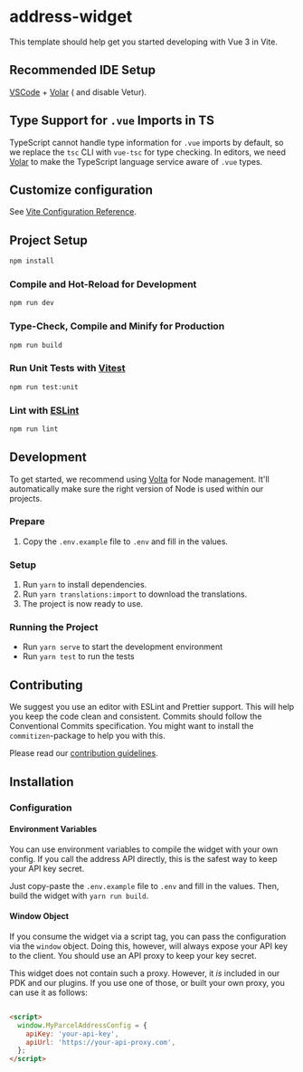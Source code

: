 # address-widget

This template should help get you started developing with Vue 3 in Vite.

## Recommended IDE Setup

[VSCode](https://code.visualstudio.com/) + [Volar](https://marketplace.visualstudio.com/items?itemName=Vue.volar) (
and disable Vetur).

## Type Support for `.vue` Imports in TS

TypeScript cannot handle type information for `.vue` imports by default, so we
replace the `tsc` CLI with `vue-tsc` for type checking. In editors, we
need [Volar](https://marketplace.visualstudio.com/items?itemName=Vue.volar) to
make the TypeScript language service aware of `.vue` types.

## Customize configuration

See [Vite Configuration Reference](https://vite.dev/config/).

## Project Setup

```sh
npm install
```

### Compile and Hot-Reload for Development

```sh
npm run dev
```

### Type-Check, Compile and Minify for Production

```sh
npm run build
```

### Run Unit Tests with [Vitest](https://vitest.dev/)

```sh
npm run test:unit
```

### Lint with [ESLint](https://eslint.org/)

```sh
npm run lint
```

## Development

To get started, we recommend using [Volta](https://volta.sh) for Node
management.
It'll automatically make sure the right version of Node is used within our
projects.

### Prepare

1. Copy the `.env.example` file to `.env` and fill in the values.

### Setup

1. Run `yarn` to install dependencies.
2. Run `yarn translations:import` to download the translations.
3. The project is now ready to use.

### Running the Project

* Run `yarn serve` to start the development environment
* Run `yarn test` to run the tests

## Contributing

We suggest you use an editor with ESLint and Prettier support. This will help
you keep the code clean and consistent. Commits should follow the Conventional
Commits specification. You might want to install the `commitizen`-package to
help you with this.

Please read our [contribution guidelines](CONTRIBUTING.md).

## Installation

### Configuration

#### Environment Variables

You can use environment variables to compile the widget with your own config.
If you call the address API directly, this is the safest way to keep your API
key secret.

Just copy-paste the `.env.example` file to `.env` and fill in the values. Then,
build the widget with `yarn run build`.

#### Window Object

If you consume the widget via a script tag, you can pass the configuration via
the `window` object.
Doing this, however, will always expose your API key to the client. You should
use an API proxy to keep your key secret.

This widget does not contain such a proxy. However, it *is* included in our PDK
and our plugins. If you use one of those, or built your own proxy, you can use
it as follows:

```html

<script>
  window.MyParcelAddressConfig = {
    apiKey: 'your-api-key',
    apiUrl: 'https://your-api-proxy.com',
  };
</script>
```
